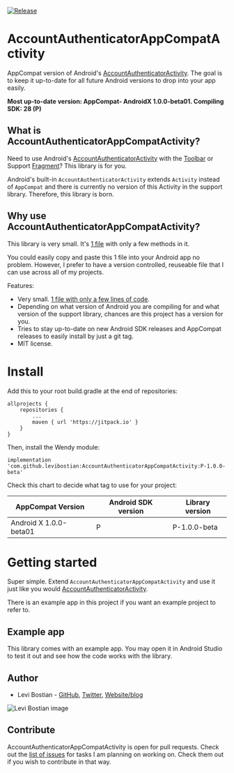[![Release](https://jitpack.io/v/levibostian/AccountAuthenticatorAppCompatActivity.svg)](https://jitpack.io/#levibostian/AccountAuthenticatorAppCompatActivity)

# AccountAuthenticatorAppCompatActivity

AppCompat version of Android's [AccountAuthenticatorActivity](https://developer.android.com/reference/android/accounts/AccountAuthenticatorActivity). The goal is to keep it up-to-date for all future Android versions to drop into your app easily.

**Most up-to-date version: AppCompat- AndroidX 1.0.0-beta01. Compiling SDK: 28 (P)**

## What is AccountAuthenticatorAppCompatActivity?

Need to use Android's [AccountAuthenticatorActivity](https://developer.android.com/reference/android/accounts/AccountAuthenticatorActivity) with the [Toolbar](https://developer.android.com/reference/android/support/v7/widget/Toolbar) or Support [Fragment](https://developer.android.com/reference/android/support/v4/app/Fragment)? This library is for you.

Android's built-in `AccountAuthenticatorActivity` extends `Activity` instead of `AppCompat` and there is currently no version of this Activity in the support library. Therefore, this library is born.

## Why use AccountAuthenticatorAppCompatActivity?

This library is very small. It's [1 file](https://github.com/levibostian/AccountAuthenticatorAppCompatActivity/blob/master/accountauthenticatorappcompatactivity/src/main/java/com/levibostian/accountauthenticatorappcompatactivity/activity/AccountAuthenticatorAppCompatActivity.kt) with only a few methods in it.

You could easily copy and paste this 1 file into your Android app no problem. However, I prefer to have a version controlled, reuseable file that I can use across all of my projects.

Features:

* Very small. [1 file with only a few lines of code](https://github.com/levibostian/AccountAuthenticatorAppCompatActivity/blob/master/accountauthenticatorappcompatactivity/src/main/java/com/levibostian/accountauthenticatorappcompatactivity/activity/AccountAuthenticatorAppCompatActivity.kt).
* Depending on what version of Android you are compiling for and what version of the support library, chances are this project has a version for you.
* Tries to stay up-to-date on new Android SDK releases and AppCompat releases to easily install by just a git tag.
* MIT license.

# Install

Add this to your root build.gradle at the end of repositories:

```
allprojects {
	repositories {
		...
		maven { url 'https://jitpack.io' }
	}
}
```

Then, install the Wendy module:

```
implementation 'com.github.levibostian:AccountAuthenticatorAppCompatActivity:P-1.0.0-beta'
```

Check this chart to decide what tag to use for your project:

| AppCompat Version      | Android SDK version | Library version |
|------------------------|---------------------|-----------------|
| Android X 1.0.0-beta01 | P                   | P-1.0.0-beta    |

# Getting started

Super simple. Extend `AccountAuthenticatorAppCompatActivity` and use it just like you would [AccountAuthenticatorActivity](https://developer.android.com/reference/android/accounts/AccountAuthenticatorActivity).

There is an example app in this project if you want an example project to refer to.

## Example app

This library comes with an example app. You may open it in Android Studio to test it out and see how the code works with the library.

## Author

* Levi Bostian - [GitHub](https://github.com/levibostian), [Twitter](https://twitter.com/levibostian), [Website/blog](http://levibostian.com)

![Levi Bostian image](https://gravatar.com/avatar/22355580305146b21508c74ff6b44bc5?s=250)

## Contribute

AccountAuthenticatorAppCompatActivity is open for pull requests. Check out the [list of issues](https://github.com/levibostian/AccountAuthenticatorAppCompatActivity/issues) for tasks I am planning on working on. Check them out if you wish to contribute in that way.


